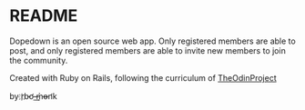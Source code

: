 # README

Dopedown is an open source web app. Only registered members are able to post, and only registered members are able to invite new members to join the community.

Created with Ruby on Rails, following the curriculum of [TheOdinProject](https://www.theodinproject.com) 

by r҉b̵ơ-̶̵͢m̀͟o̶̴n̛k